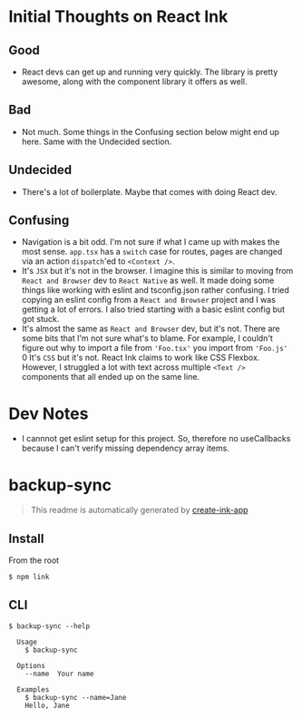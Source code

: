 # Initial Thoughts on React Ink

## Good

- React devs can get up and running very quickly. The library is pretty awesome, along with the component library it offers as well.

## Bad

- Not much. Some things in the Confusing section below might end up here. Same with the Undecided section.

## Undecided

- There's a lot of boilerplate. Maybe that comes with doing React dev. 

## Confusing

- Navigation is a bit odd. I'm not sure if what I came up with makes the most sense. `app.tsx` has a `switch` case for routes, pages are changed via an action `dispatch`'ed to `<Context />`. 
- It's `JSX` but it's not in the browser. I imagine this is similar to moving from `React and Browser` dev to `React Native` as well. It made doing some things like working with eslint and tsconfig.json rather confusing. I tried copying an eslint config from a `React and Browser` project and I was getting a lot of errors. I also tried starting with a basic eslint config but got stuck. 
- It's almost the same as `React and Browser` dev, but it's not. There are some bits that I'm not sure what's to blame. For example, I couldn't figure out why to import a file from `'Foo.tsx'` you import from `'Foo.js'`
0 It's `CSS` but it's not. React Ink claims to work like CSS Flexbox. However, I struggled a lot with text across multiple `<Text />` components that all ended up on the same line.

# Dev Notes

- I cannnot get eslint setup for this project. So, therefore no useCallbacks because I can't verify missing dependency array items.

# backup-sync

> This readme is automatically generated by [create-ink-app](https://github.com/vadimdemedes/create-ink-app)

## Install

From the root
```bash
$ npm link
```

## CLI

```
$ backup-sync --help

  Usage
    $ backup-sync

  Options
    --name  Your name

  Examples
    $ backup-sync --name=Jane
    Hello, Jane
```
